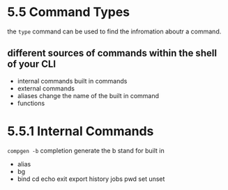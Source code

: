 
# 5.5 Command Types

the `type` command can be used to find the infromation aboutr a command.

## different sources of commands within the shell of your CLI 

* internal commands built in commands 
* external commands 
* aliases change the name of the built in command 
* functions 

# 5.5.1 Internal Commands

`compgen -b` completion generate  the b stand for built in 

* alias
* bg
* bind
cd
echo
exit
export
history
jobs
pwd
set
unset
